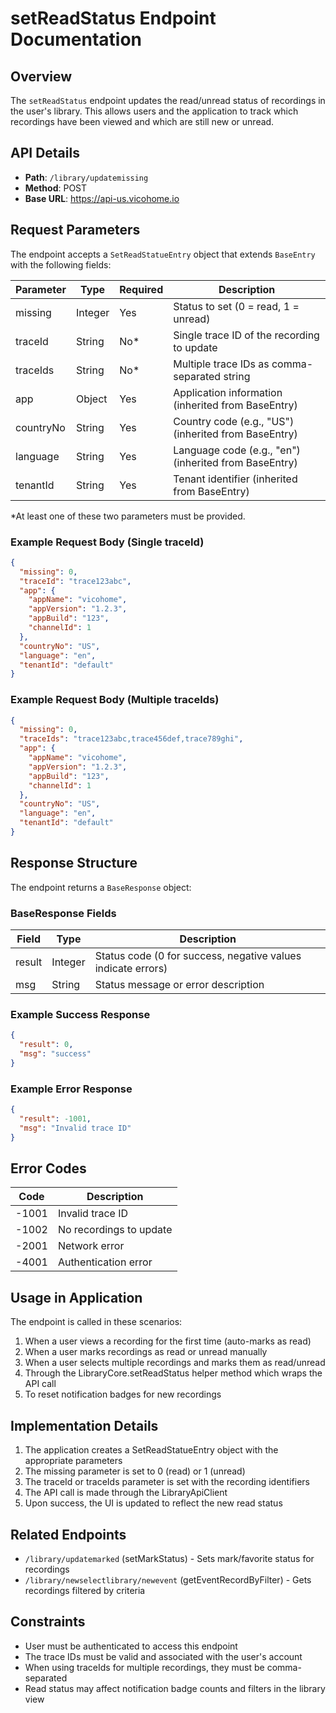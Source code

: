 # setReadStatus Endpoint Documentation

## Overview
The `setReadStatus` endpoint updates the read/unread status of recordings in the user's library. This allows users and the application to track which recordings have been viewed and which are still new or unread.

## API Details
- **Path**: `/library/updatemissing`
- **Method**: POST
- **Base URL**: https://api-us.vicohome.io

## Request Parameters
The endpoint accepts a `SetReadStatueEntry` object that extends `BaseEntry` with the following fields:

| Parameter | Type | Required | Description |
|-----------|------|----------|-------------|
| missing | Integer | Yes | Status to set (0 = read, 1 = unread) |
| traceId | String | No* | Single trace ID of the recording to update |
| traceIds | String | No* | Multiple trace IDs as comma-separated string |
| app | Object | Yes | Application information (inherited from BaseEntry) |
| countryNo | String | Yes | Country code (e.g., "US") (inherited from BaseEntry) |
| language | String | Yes | Language code (e.g., "en") (inherited from BaseEntry) |
| tenantId | String | Yes | Tenant identifier (inherited from BaseEntry) |

*At least one of these two parameters must be provided.

### Example Request Body (Single traceId)
```json
{
  "missing": 0,
  "traceId": "trace123abc",
  "app": {
    "appName": "vicohome",
    "appVersion": "1.2.3",
    "appBuild": "123",
    "channelId": 1
  },
  "countryNo": "US",
  "language": "en",
  "tenantId": "default"
}
```

### Example Request Body (Multiple traceIds)
```json
{
  "missing": 0,
  "traceIds": "trace123abc,trace456def,trace789ghi",
  "app": {
    "appName": "vicohome",
    "appVersion": "1.2.3",
    "appBuild": "123",
    "channelId": 1
  },
  "countryNo": "US",
  "language": "en",
  "tenantId": "default"
}
```

## Response Structure
The endpoint returns a `BaseResponse` object:

### BaseResponse Fields
| Field | Type | Description |
|-------|------|-------------|
| result | Integer | Status code (0 for success, negative values indicate errors) |
| msg | String | Status message or error description |

### Example Success Response
```json
{
  "result": 0,
  "msg": "success"
}
```

### Example Error Response
```json
{
  "result": -1001,
  "msg": "Invalid trace ID"
}
```

## Error Codes
| Code | Description |
|------|-------------|
| -1001 | Invalid trace ID |
| -1002 | No recordings to update |
| -2001 | Network error |
| -4001 | Authentication error |

## Usage in Application
The endpoint is called in these scenarios:
1. When a user views a recording for the first time (auto-marks as read)
2. When a user marks recordings as read or unread manually
3. When a user selects multiple recordings and marks them as read/unread
4. Through the LibraryCore.setReadStatus helper method which wraps the API call
5. To reset notification badges for new recordings

## Implementation Details
1. The application creates a SetReadStatueEntry object with the appropriate parameters
2. The missing parameter is set to 0 (read) or 1 (unread)
3. The traceId or traceIds parameter is set with the recording identifiers
4. The API call is made through the LibraryApiClient
5. Upon success, the UI is updated to reflect the new read status

## Related Endpoints
- `/library/updatemarked` (setMarkStatus) - Sets mark/favorite status for recordings
- `/library/newselectlibrary/newevent` (getEventRecordByFilter) - Gets recordings filtered by criteria

## Constraints
- User must be authenticated to access this endpoint
- The trace IDs must be valid and associated with the user's account
- When using traceIds for multiple recordings, they must be comma-separated
- Read status may affect notification badge counts and filters in the library view